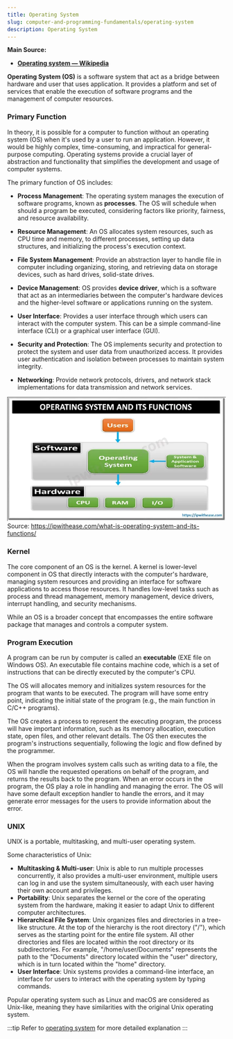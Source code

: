 ```yaml
---
title: Operating System
slug: computer-and-programming-fundamentals/operating-system
description: Operating System
---
```


**Main Source:**

- **[Operating system — Wikipedia](https://en.wikipedia.org/wiki/Operating_system)**

**Operating System (OS)** is a software system that act as a bridge between hardware and user that uses application. It provides a platform and set of services that enable the execution of software programs and the management of computer resources.

### Primary Function

In theory, it is possible for a computer to function without an operating system (OS) when it's used by a user to run an application. However, it would be highly complex, time-consuming, and impractical for general-purpose computing. Operating systems provide a crucial layer of abstraction and functionality that simplifies the development and usage of computer systems.

The primary function of OS includes:

- **Process Management**: The operating system manages the execution of software programs, known as **processes**. The OS will schedule when should a program be executed, considering factors like priority, fairness, and resource availability.

- **Resource Management**: An OS allocates system resources, such as CPU time and memory, to different processes, setting up data structures, and initializing the process's execution context.

- **File System Management**: Provide an abstraction layer to handle file in computer including organizing, storing, and retrieving data on storage devices, such as hard drives, solid-state drives.

- **Device Management**: OS provides **device driver**, which is a software that act as an intermediaries between the computer's hardware devices and the higher-level software or applications running on the system.

- **User Interface**: Provides a user interface through which users can interact with the computer system. This can be a simple command-line interface (CLI) or a graphical user interface (GUI).

- **Security and Protection**: The OS implements security and protection to protect the system and user data from unauthorized access. It provides user authentication and isolation between processes to maintain system integrity.

- **Networking**: Provide network protocols, drivers, and network stack implementations for data transmission and network services.

![OS function in computer](./os-function.png)  
Source: https://ipwithease.com/what-is-operating-system-and-its-functions/

### Kernel

The core component of an OS is the kernel. A kernel is lower-level component in OS that directly interacts with the computer's hardware, managing system resources and providing an interface for software applications to access those resources. It handles low-level tasks such as process and thread management, memory management, device drivers, interrupt handling, and security mechanisms.

While an OS is a broader concept that encompasses the entire software package that manages and controls a computer system.

### Program Execution

A program can be run by computer is called an **executable** (EXE file on Windows OS). An executable file contains machine code, which is a set of instructions that can be directly executed by the computer's CPU.

The OS will allocates memory and initializes system resources for the program that wants to be executed. The program will have some entry point, indicating the initial state of the program (e.g., the main function in C/C++ programs).

The OS creates a process to represent the executing program, the process will have important information, such as its memory allocation, execution state, open files, and other relevant details. The OS then executes the program's instructions sequentially, following the logic and flow defined by the programmer.

When the program involves system calls such as writing data to a file, the OS will handle the requested operations on behalf of the program, and returns the results back to the program. When an error occurs in the program, the OS play a role in handling and managing the error. The OS will have some default exception handler to handle the errors, and it may generate error messages for the users to provide information about the error.

### UNIX

UNIX is a portable, multitasking, and multi-user operating system.

Some characteristics of Unix:

- **Multitasking & Multi-user**: Unix is able to run multiple processes concurrently, it also provides a multi-user environment, multiple users can log in and use the system simultaneously, with each user having their own account and privileges.
- **Portability**: Unix separates the kernel or the core of the operating system from the hardware, making it easier to adapt Unix to different computer architectures.
- **Hierarchical File System**: Unix organizes files and directories in a tree-like structure. At the top of the hierarchy is the root directory ("/"), which serves as the starting point for the entire file system. All other directories and files are located within the root directory or its subdirectories. For example, "/home/user/Documents" represents the path to the "Documents" directory located within the "user" directory, which is in turn located within the "home" directory.
- **User Interface**: Unix systems provides a command-line interface, an interface for users to interact with the operating system by typing commands.

Popular operating system such as Linux and macOS are considered as Unix-like, meaning they have similarities with the original Unix operating system.

:::tip
Refer to [operating system](/cs-notes/operating-system-intro) for more detailed explanation
:::

